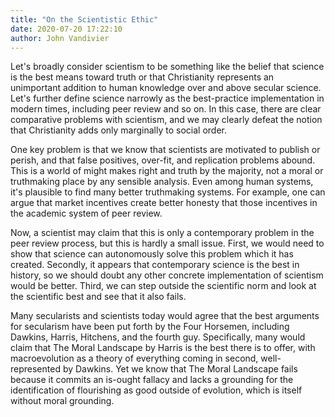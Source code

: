 ```yaml
---
title: "On the Scientistic Ethic"
date: 2020-07-20 17:22:10
author: John Vandivier
---
```




<!-- wp:paragraph -->
<p>Let's broadly consider scientism to be something like the belief that science is the best means toward truth or that Christianity represents an unimportant addition to human knowledge over and above secular science. Let's further define science narrowly as the best-practice implementation in modern times, including peer review and so on. In this case, there are clear comparative problems with scientism, and we may clearly defeat the notion that Christianity adds only marginally to social order.</p>
<!-- /wp:paragraph -->

<!-- wp:paragraph -->
<p>One key problem is that we know that scientists are motivated to publish or perish, and that false positives, over-fit, and replication problems abound. This is a world of might makes right and truth by the majority, not a moral or truthmaking place by any sensible analysis. Even among human systems, it's plausible to find many better truthmaking systems. For example, one can argue that market incentives create better honesty that those incentives in the academic system of peer review.</p>
<!-- /wp:paragraph -->

<!-- wp:paragraph -->
<p>Now, a scientist may claim that this is only a contemporary problem in the peer review process, but this is hardly a small issue. First, we would need to show that science can autonomously solve this problem which it has created. Secondly, it appears that contemporary science is the best in history, so we should doubt any other concrete implementation of scientism would be better. Third, we can step outside the scientific norm and look at the scientific best and see that it also fails.</p>
<!-- /wp:paragraph -->

<!-- wp:paragraph -->
<p>Many secularists and scientists today would agree that the best arguments for secularism have been put forth by the Four Horsemen, including Dawkins, Harris, Hitchens, and the fourth guy. Specifically, many would claim that The Moral Landscape by Harris is the best there is to offer, with macroevolution as a theory of everything coming in second, well-represented by Dawkins. Yet we know that The Moral Landscape fails because it commits an is-ought fallacy and lacks a grounding for the identification of flourishing as good outside of evolution, which is itself without moral grounding.</p>
<!-- /wp:paragraph -->